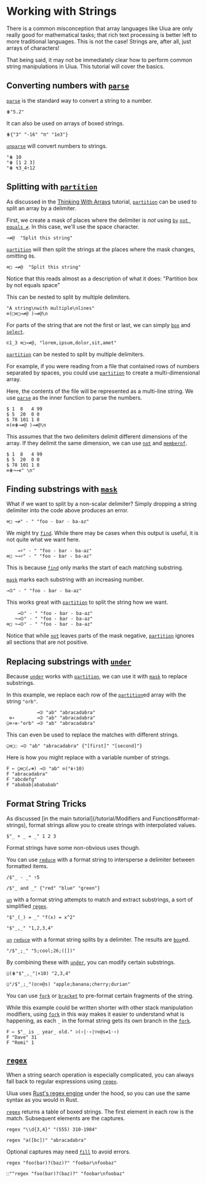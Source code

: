 # Working with Strings

There is a common misconception that array languages like Uiua are only really good for mathematical tasks; that rich text processing is better left to more traditional languages. This is not the case! Strings are, after all, just arrays of characters!

That being said, it may not be immediately clear how to perform common string manipulations in Uiua. This tutorial will cover the basics.

## Converting numbers with [`parse`]()

[`parse`]() is the standard way to convert a string to a number.
```uiua
⋕"5.2"
```
It can also be used on arrays of boxed strings.
```uiua
⋕{"3" "-16" "π" "1e3"}
```
[`un`]()[`parse`]() will convert numbers to strings.
```uiua
°⋕ 10
°⋕ [1 2 3]
°⋕ ↯3_4⇡12
```

## Splitting with [`partition`]()

As discussed in the [Thinking With Arrays](</tutorial/Thinking With Arrays>) tutorial, [`partition`]() can be used to split an array by a delimiter.

First, we create a mask of places where the delimiter is *not* using [`by`]() [`not equals ≠`](). In this case, we'll use the space character.
```uiua
⊸≠@  "Split this string"
```
[`partition`]() will then split the strings at the places where the mask changes, omitting `0`s.
```uiua
⊜□ ⊸≠@  "Split this string"
```
Notice that this reads almost as a description of what it does: "Partition box by not equals space"

This can be nested to split by multiple delimiters.
```uiua
"A string\nwith multiple\nlines"
⊜(□⊜□⊸≠@ )⊸≠@\n
```

For parts of the string that are not the first or last, we can simply [`box`]() and [`select`]().
```uiua
⊏1_3 ⊜□⊸≠@, "lorem,ipsum,dolor,sit,amet"
```

[`partition`]() can be nested to split by multiple delimiters.

For example, if you were reading from a file that contained rows of numbers separated by spaces, you could use [`partition`]() to create a multi-dimensional array.

Here, the contents of the file will be represented as a multi-line string. We use [`parse`]() as the inner function to parse the numbers.

```uiua
$ 1  8   4 99
$ 5  20  0 0
$ 78 101 1 8
⊜(⊜⋕⊸≠@ )⊸≠@\n
```

This assumes that the two delimiters delimit different dimensions of the array. If they delimit the same dimension, we can use [`not`]() and [`memberof`]().
```uiua
$ 1  8   4 99
$ 5  20  0 0
$ 78 101 1 8
⊜⋕¬⊸∊" \n"
```

## Finding substrings with [`mask`]()

What if we want to split by a non-scalar delimiter? Simply dropping a string delimiter into the code above produces an error.
```uiua should fail
⊜□ ⊸≠" - " "foo - bar - ba-az"
```
We might try [`find`](). While there may be cases when this output is useful, it is not quite what we want here.
```uiua
    ⊸⌕" - " "foo - bar - ba-az"
⊜□ ¬⊸⌕" - " "foo - bar - ba-az"
```
This is because [`find`]() only marks the start of each matching substring.

[`mask`]() marks each substring with an increasing number.
```uiua
⊸⦷" - " "foo - bar - ba-az"
```
This works great with [`partition`]() to split the string how we want.
```uiua
    ⊸⦷" - " "foo - bar - ba-az"
   ¬⊸⦷" - " "foo - bar - ba-az"
⊜□ ¬⊸⦷" - " "foo - bar - ba-az"
```
Notice that while [`not`]() leaves parts of the mask negative, [`partition`]() ignores all sections that are not positive.

## Replacing substrings with [`under`]()

Because [`under`]() works with [`partition`](), we can use it with [`mask`]() to replace substrings.

In this example, we replace each row of the [`partition`]()ed array with the string `"orb"`.
```uiua
           ⊸⦷ "ab" "abracadabra"
 ⊜∘        ⊸⦷ "ab" "abracadabra"
⍜⊜∘≡⋅"orb" ⊸⦷ "ab" "abracadabra"
```
This can even be used to replace the matches with different strings.
```uiua
⍜⊜□◌ ⊸⦷ "ab" "abracadabra" {"[first]" "[second]"}
```
Here is how you might replace with a variable number of strings.
```uiua
F ← ⍜⊜□(↙⧻) ⊸⦷ "ab" ⊙(°⋕⇡10)
F "abracadabra"
F "abcdefg"
F "ababab|abababab"
```

## Format String Tricks

As discussed [in the main tutorial](/tutorial/Modifiers and Functions#format-strings), format strings allow you to create strings with interpolated values.

```uiua
$"_ + _ = _" 1 2 3
```

Format strings have some non-obvious uses though.

You can use [`reduce`]() with a format string to intersperse a delimiter between formatted items.

```uiua
/$"_ - _" ⇡5
```

```uiua
/$"_ and _" {"red" "blue" "green"}
```

[`un`]() with a format string attempts to match and extract substrings, a sort of simplified [`regex`]().

```uiua
°$"_(_) = _" "f(x) = x^2"
```

```uiua
°$"_,_" "1,2,3,4"
```

[`un`]() [`reduce`]() with a format string splits by a delimiter. The results are [`box`]()ed.

```uiua
°/$"_;_" "5;cool;26;([])"
```

By combining these with [`under`](), you can modify certain substrings.

```uiua
⍜(⋕°$"_,_"|×10) "2,3,4"
```

```uiua
⍜°/$"_;_"(⍚⊂⊙@s) "apple;banana;cherry;durian"
```

You can use [`fork`]() or [`bracket`]() to pre-format certain fragments of the string.

While this example could be written shorter with other stack manipulation modifiers, using [`fork`]() in this way makes it easier to understand what is happening, as each `_` in the format string gets its own branch in the [`fork`]().

```uiua
F ← $"_ is _ year_ old." ⊃(∘|⋅∘|▽⊙@s≠1⋅∘)
F "Dave" 31
F "Remi" 1
```

## [`regex`]()

When a string search operation is especially complicated, you can always fall back to regular expressions using [`regex`]().

Uiua uses [Rust's regex engine](https://docs.rs/regex) under the hood, so you can use the same syntax as you would in Rust.

[`regex`]() returns a table of boxed strings. The first element in each row is the match. Subsequent elements are the captures.
```uiua
regex "\\d{3,4}" "(555) 310-1984"
```
```uiua
regex "a([bc])" "abracadabra"
```
Optional captures may need [`fill`]() to avoid errors.
```uiua should fail
regex "foo(bar)?(baz)?" "foobar\nfoobaz"
```
```uiua
⬚""regex "foo(bar)?(baz)?" "foobar\nfoobaz"
```